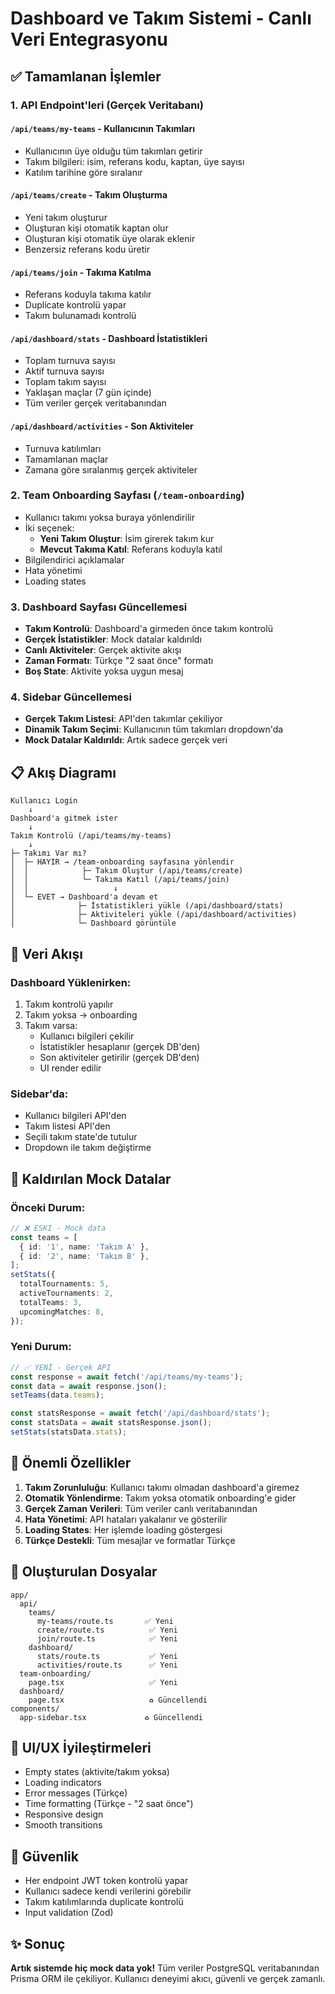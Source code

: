 # Dashboard ve Takım Sistemi - Canlı Veri Entegrasyonu

## ✅ Tamamlanan İşlemler

### 1. API Endpoint'leri (Gerçek Veritabanı)

#### `/api/teams/my-teams` - Kullanıcının Takımları
- Kullanıcının üye olduğu tüm takımları getirir
- Takım bilgileri: isim, referans kodu, kaptan, üye sayısı
- Katılım tarihine göre sıralanır

#### `/api/teams/create` - Takım Oluşturma
- Yeni takım oluşturur
- Oluşturan kişi otomatik kaptan olur
- Oluşturan kişi otomatik üye olarak eklenir
- Benzersiz referans kodu üretir

#### `/api/teams/join` - Takıma Katılma
- Referans koduyla takıma katılır
- Duplicate kontrolü yapar
- Takım bulunamadı kontrolü

#### `/api/dashboard/stats` - Dashboard İstatistikleri
- Toplam turnuva sayısı
- Aktif turnuva sayısı  
- Toplam takım sayısı
- Yaklaşan maçlar (7 gün içinde)
- Tüm veriler gerçek veritabanından

#### `/api/dashboard/activities` - Son Aktiviteler
- Turnuva katılımları
- Tamamlanan maçlar
- Zamana göre sıralanmış gerçek aktiviteler

### 2. Team Onboarding Sayfası (`/team-onboarding`)
- Kullanıcı takımı yoksa buraya yönlendirilir
- İki seçenek:
  - **Yeni Takım Oluştur**: İsim girerek takım kur
  - **Mevcut Takıma Katıl**: Referans koduyla katıl
- Bilgilendirici açıklamalar
- Hata yönetimi
- Loading states

### 3. Dashboard Sayfası Güncellemesi
- **Takım Kontrolü**: Dashboard'a girmeden önce takım kontrolü
- **Gerçek İstatistikler**: Mock datalar kaldırıldı
- **Canlı Aktiviteler**: Gerçek aktivite akışı
- **Zaman Formatı**: Türkçe "2 saat önce" formatı
- **Boş State**: Aktivite yoksa uygun mesaj

### 4. Sidebar Güncellemesi
- **Gerçek Takım Listesi**: API'den takımlar çekiliyor
- **Dinamik Takım Seçimi**: Kullanıcının tüm takımları dropdown'da
- **Mock Datalar Kaldırıldı**: Artık sadece gerçek veri

## 📋 Akış Diagramı

```
Kullanıcı Login
    ↓
Dashboard'a gitmek ister
    ↓
Takım Kontrolü (/api/teams/my-teams)
    ↓
├─ Takımı Var mı?
│  ├─ HAYIR → /team-onboarding sayfasına yönlendir
│  │            ├─ Takım Oluştur (/api/teams/create)
│  │            └─ Takıma Katıl (/api/teams/join)
│  │                   ↓
│  └─ EVET → Dashboard'a devam et
│              ├─ İstatistikleri yükle (/api/dashboard/stats)
│              ├─ Aktiviteleri yükle (/api/dashboard/activities)
│              └─ Dashboard görüntüle
```

## 🔄 Veri Akışı

### Dashboard Yüklenirken:
1. Takım kontrolü yapılır
2. Takım yoksa → onboarding
3. Takım varsa:
   - Kullanıcı bilgileri çekilir
   - İstatistikler hesaplanır (gerçek DB'den)
   - Son aktiviteler getirilir (gerçek DB'den)
   - UI render edilir

### Sidebar'da:
- Kullanıcı bilgileri API'den
- Takım listesi API'den
- Seçili takım state'de tutulur
- Dropdown ile takım değiştirme

## 🚫 Kaldırılan Mock Datalar

### Önceki Durum:
```typescript
// ❌ ESKI - Mock data
const teams = [
  { id: '1', name: 'Takım A' },
  { id: '2', name: 'Takım B' },
];
setStats({
  totalTournaments: 5,
  activeTournaments: 2,
  totalTeams: 3,
  upcomingMatches: 8,
});
```

### Yeni Durum:
```typescript
// ✅ YENİ - Gerçek API
const response = await fetch('/api/teams/my-teams');
const data = await response.json();
setTeams(data.teams);

const statsResponse = await fetch('/api/dashboard/stats');
const statsData = await statsResponse.json();
setStats(statsData.stats);
```

## 🎯 Önemli Özellikler

1. **Takım Zorunluluğu**: Kullanıcı takımı olmadan dashboard'a giremez
2. **Otomatik Yönlendirme**: Takım yoksa otomatik onboarding'e gider
3. **Gerçek Zaman Verileri**: Tüm veriler canlı veritabanından
4. **Hata Yönetimi**: API hataları yakalanır ve gösterilir
5. **Loading States**: Her işlemde loading göstergesi
6. **Türkçe Destekli**: Tüm mesajlar ve formatlar Türkçe

## 📁 Oluşturulan Dosyalar

```
app/
  api/
    teams/
      my-teams/route.ts       ✅ Yeni
      create/route.ts          ✅ Yeni
      join/route.ts            ✅ Yeni
    dashboard/
      stats/route.ts           ✅ Yeni
      activities/route.ts      ✅ Yeni
  team-onboarding/
    page.tsx                   ✅ Yeni
  dashboard/
    page.tsx                   ♻️ Güncellendi
components/
  app-sidebar.tsx             ♻️ Güncellendi
```

## 🎨 UI/UX İyileştirmeleri

- Empty states (aktivite/takım yoksa)
- Loading indicators
- Error messages (Türkçe)
- Time formatting (Türkçe - "2 saat önce")
- Responsive design
- Smooth transitions

## 🔐 Güvenlik

- Her endpoint JWT token kontrolü yapar
- Kullanıcı sadece kendi verilerini görebilir
- Takım katılımlarında duplicate kontrolü
- Input validation (Zod)

## ✨ Sonuç

**Artık sistemde hiç mock data yok!** Tüm veriler PostgreSQL veritabanından Prisma ORM ile çekiliyor. Kullanıcı deneyimi akıcı, güvenli ve gerçek zamanlı.
